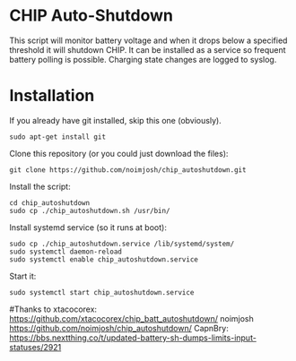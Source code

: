 CHIP Auto-Shutdown
============================

This script will monitor battery voltage and when it drops below a specified threshold it will shutdown CHIP.
It can be installed as a service so frequent battery polling is possible.
Charging state changes are logged to syslog.

# Installation
If you already have git installed, skip this one (obviously).
  ```
  sudo apt-get install git
  ```
Clone this repository (or you could just download the files):
  ```
  git clone https://github.com/noimjosh/chip_autoshutdown.git
  ```
Install the script:
  ```
  cd chip_autoshutdown
  sudo cp ./chip_autoshutdown.sh /usr/bin/
  ```
Install systemd service (so it runs at boot):
  ```
  sudo cp ./chip_autoshutdown.service /lib/systemd/system/
  sudo systemctl daemon-reload
  sudo systemctl enable chip_autoshutdown.service
  ```
Start it:
  ```
  sudo systemctl start chip_autoshutdown.service
  ```
  
#Thanks to
xtacocorex: https://github.com/xtacocorex/chip_batt_autoshutdown/
noimjosh https://github.com/noimjosh/chip_autoshutdown/
CapnBry: https://bbs.nextthing.co/t/updated-battery-sh-dumps-limits-input-statuses/2921
